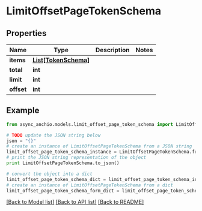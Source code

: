 # LimitOffsetPageTokenSchema


## Properties

Name | Type | Description | Notes
------------ | ------------- | ------------- | -------------
**items** | [**List[TokenSchema]**](TokenSchema.md) |  | 
**total** | **int** |  | 
**limit** | **int** |  | 
**offset** | **int** |  | 

## Example

```python
from async_anchio.models.limit_offset_page_token_schema import LimitOffsetPageTokenSchema

# TODO update the JSON string below
json = "{}"
# create an instance of LimitOffsetPageTokenSchema from a JSON string
limit_offset_page_token_schema_instance = LimitOffsetPageTokenSchema.from_json(json)
# print the JSON string representation of the object
print LimitOffsetPageTokenSchema.to_json()

# convert the object into a dict
limit_offset_page_token_schema_dict = limit_offset_page_token_schema_instance.to_dict()
# create an instance of LimitOffsetPageTokenSchema from a dict
limit_offset_page_token_schema_form_dict = limit_offset_page_token_schema.from_dict(limit_offset_page_token_schema_dict)
```
[[Back to Model list]](../README.md#documentation-for-models) [[Back to API list]](../README.md#documentation-for-api-endpoints) [[Back to README]](../README.md)


